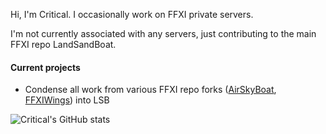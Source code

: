 Hi, I'm Critical. I occasionally work on FFXI private servers.

I'm not currently associated with any servers, just contributing to the main FFXI repo LandSandBoat.

#### Current projects
- Condense all work from various FFXI repo forks ([AirSkyBoat](https://github.com/AirSkyBoat/AirSkyBoat), [FFXIWings](https://gitlab.com/ffxiwings/wings)) into LSB

![Critical's GitHub stats](https://github-readme-stats.vercel.app/api?username=criticalxi&show_icons=true&theme=radical)
